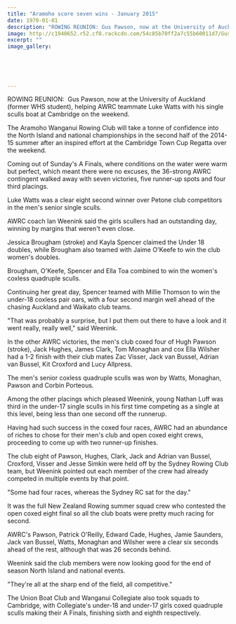 ```yaml
---
title: "Aramoho score seven wins - January 2015"
date: 1970-01-01
description: "ROWING REUNION: Gus Pawson, now at the University of Auckland , helping AWRC teammate Luke Watts with his single sculls boat at Cambridge on the weekend, from the Wanganui Chronicle 27 Jan 2015..."
image: http://c1940652.r52.cf0.rackcdn.com/54c85b70ff2a7c55b60011d7/Gus-Pawson,rowing,ex-student.jpg
excerpt: ""
image_gallery:
    
    
    
    
    
---
```


<p>ROWING REUNION: &nbsp;Gus Pawson, now at the University of Auckland (former WHS student), helping AWRC teammate Luke Watts with his single sculls boat at Cambridge on the weekend.</p>
<p>The Aramoho Wanganui Rowing Club will take a tonne of confidence into the North Island and national championships in the second half of the 2014-15 summer after an inspired effort at the Cambridge Town Cup Regatta over the weekend.</p>
<p>Coming out of Sunday's A Finals, where conditions on the water were warm but perfect, which meant there were no excuses, the 36-strong AWRC contingent walked away with seven victories, five runner-up spots and four third placings.</p>
<p>Luke Watts was a clear eight second winner over Petone club competitors in the men's senior single sculls.</p>
<p>AWRC coach Ian Weenink said the girls scullers had an outstanding day, winning by margins that weren't even close.</p>
<p>Jessica Brougham (stroke) and Kayla Spencer claimed the Under 18 doubles, while Brougham also teamed with Jaime O'Keefe to win the club women's doubles.</p>
<p>Brougham, O'Keefe, Spencer and Ella Toa combined to win the women's coxless quadruple sculls.</p>
<p>Continuing her great day, Spencer teamed with Millie Thomson to win the under-18 coxless pair oars, with a four second margin well ahead of the chasing Auckland and Waikato club teams.</p>
<p>"That was probably a surprise, but I put them out there to have a look and it went really, really well," said Weenink.</p>
<p>In the other AWRC victories, the men's club coxed four of Hugh Pawson (stroke), Jack Hughes, James Clark, Tom Monaghan and cox Ella Wilsher had a 1-2 finish with their club mates Zac Visser, Jack van Bussel, Adrian van Bussel, Kit Croxford and Lucy Allpress.</p>
<p>The men's senior coxless quadruple sculls was won by Watts, Monaghan, Pawson and Corbin Porteous.</p>
<p>Among the other placings which pleased Weenink, young Nathan Luff was third in the under-17 single sculls in his first time competing as a single at this level, being less than one second off the runnerup.</p>
<p>Having had such success in the coxed four races, AWRC had an abundance of riches to chose for their men's club and open coxed eight crews, proceeding to come up with two runner-up finishes.</p>
<p>The club eight of Pawson, Hughes, Clark, Jack and Adrian van Bussel, Croxford, Visser and Jesse Simkin were held off by the Sydney Rowing Club team, but Weenink pointed out each member of the crew had already competed in multiple events by that point.</p>
<p>"Some had four races, whereas the Sydney RC sat for the day."</p>
<p>It was the full New Zealand Rowing summer squad crew who contested the open coxed eight final so all the club boats were pretty much racing for second.</p>
<p>AWRC's Pawson, Patrick O'Reilly, Edward Cade, Hughes, Jamie Saunders, Jack van Bussel, Watts, Monaghan and Wilsher were a clear six seconds ahead of the rest, although that was 26 seconds behind.</p>
<p>Weenink said the club members were now looking good for the end of season North Island and national events.</p>
<p>"They're all at the sharp end of the field, all competitive."</p>
<p>The Union Boat Club and Wanganui Collegiate also took squads to Cambridge, with Collegiate's under-18 and under-17 girls coxed quadruple sculls making their A Finals, finishing sixth and eighth respectively.</p>

